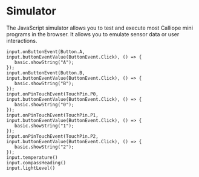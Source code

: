 # Simulator

The JavaScript simulator allows you to test and execute most Calliope mini programs in the browser.
It allows you to emulate sensor data or user interactions.

```sim
input.onButtonEvent(Button.A, input.buttonEventValue(ButtonEvent.Click), () => {
   basic.showString("A");
});
input.onButtonEvent(Button.B, input.buttonEventValue(ButtonEvent.Click), () => {
   basic.showString("B");
});
input.onPinTouchEvent(TouchPin.P0, input.buttonEventValue(ButtonEvent.Click), () => {
   basic.showString("0");
});
input.onPinTouchEvent(TouchPin.P1, input.buttonEventValue(ButtonEvent.Click), () => {
   basic.showString("1");
});
input.onPinTouchEvent(TouchPin.P2, input.buttonEventValue(ButtonEvent.Click), () => {
   basic.showString("2");
});
input.temperature()
input.compassHeading()
input.lightLevel()
```
